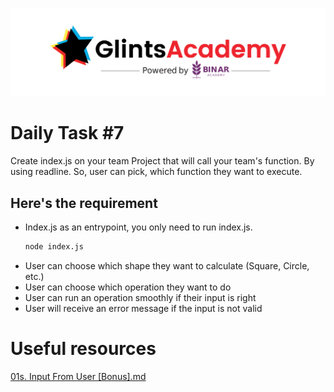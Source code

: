 ![GlintsXBinar](../../../.assets/BinarXGlints.png)

# Daily Task #7

Create index.js on your team Project that will call your team's function. By using readline. So, user can pick, which function they want to execute.

## Here's the requirement

* Index.js as an entrypoint, you only need to run index.js.
  ```bash
  node index.js
  ```
* User can choose which shape they want to calculate (Square, Circle, etc.)
* User can choose which operation they want to do
* User can run an operation smoothly if their input is right
* User will receive an error message if the input is not valid

# Useful resources

[01s. Input From User [Bonus].md](../01s.%20Input%20From%20User%20[Bonus].md)
